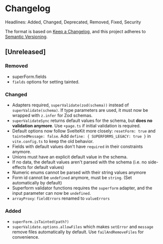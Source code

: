 # Changelog

Headlines: Added, Changed, Deprecated, Removed, Fixed, Security

The format is based on [Keep a Changelog](https://keepachangelog.com/en/1.0.0/),
and this project adheres to [Semantic Versioning](https://semver.org/spec/v2.0.0.html).

## [Unreleased]

### Removed

- superForm.fields
- `fields` options for setting tainted.

### Changed

- Adapters required, `superValidate(zod(schema))` instead of `superValidate(schema)`. If type parameters are used, it must now be wrapped with `z.infer` for Zod schemas.
- `superValidateSync` returns default values for the schema, but **does no validation anymore**. Use `+page.ts` if initial validation is required.
- Default options now follow SvelteKit more closely: `resetForm: true` and `taintedMessage: false`. Add `define: { SUPERFORMS_LEGACY: true }` in `vite.config.ts` to keep the old behavior.
- Fields with default values don't have `required` in their constraints anymore.
- Unions must have an explicit default value in the schema.
- If no data, the default values aren't parsed with the schema (i.e. no side-effects for default values)
- Numeric enums cannot be parsed with their string values anymore
- Form id cannot be `undefined` anymore, must be `string`. (Set automatically by default)
- Superform validator functions requires the `superform` adapter, and the input parameter can now be `undefined`.
- `arrayProxy`: `fieldErrors` renamed to `valueErrors`

### Added

- `superForm.isTainted(path?)`
- `superValidate.options.allowFiles` which makes `setError` and `message` remove files automatically by default. Use `failAndRemoveFiles` for convenience.
